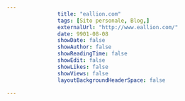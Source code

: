 ```yaml
---
                title: "eallion.com"
                tags: [Sito personale, Blog,]
                externalUrl: "http://www.eallion.com/"
                date: 9901-08-08
                showDate: false
                showAuthor: false
                showReadingTime: false
                showEdit: false
                showLikes: false
                showViews: false
                layoutBackgroundHeaderSpace: false
                
---
```


